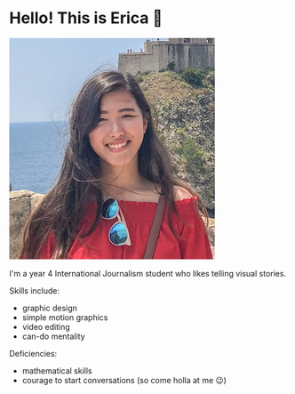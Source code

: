 # Hello! This is Erica :wave: 

![](https://github.com/ericachinn/jour2106/blob/master/Screen%20Shot%202019-01-26%20at%209.20.00%20PM.png?raw=true)

I'm a year 4 International Journalism student who likes telling visual stories.

Skills include:

* graphic design
* simple motion graphics
* video editing
* can-do mentality

Deficiencies:
* mathematical skills
* courage to start conversations (so come holla at me :wink:)
